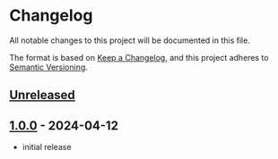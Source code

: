 # Changelog

All notable changes to this project will be documented in this file.

The format is based on [Keep a Changelog],
and this project adheres to [Semantic Versioning].

## [Unreleased]

## [1.0.0] - 2024-04-12

- initial release

<!-- Links -->

[keep a changelog]: https://keepachangelog.com/en/1.0.0/
[semantic versioning]: https://semver.org/spec/v2.0.0.html

<!-- Versions -->

[unreleased]: https://github.com/MystPi/term_size/compare/v1.0.0...HEAD
[1.0.0]: https://github.com/MystPi/term_size/releases/tag/v1.0.0
